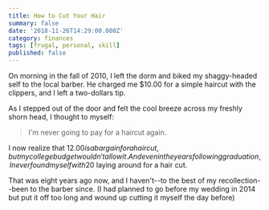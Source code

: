 ```yaml
---
title: How to Cut Your Hair
summary: false
date: '2018-11-26T14:29:00.000Z'
category: finances
tags: [frugal, personal, skill]
published: false
---
```


On morning in the fall of 2010, I left the dorm and biked my shaggy-headed self to the local barber. He charged me \$10.00 for a simple haircut with the clippers, and I left a two-dollars tip.

As I stepped out of the door and felt the cool breeze across my freshly shorn head, I thought to myself:

> I'm never going to pay for a haircut again.

I now realize that $12.00 is a bargain for a haircut, but my college budget wouldn't allow it. And even in the years following graduation, I never found myself with$20 laying around for a hair cut.

That was eight years ago now, and I haven't--to the best of my recollection--been to the barber since. (I had planned to go before my wedding in 2014 but put it off too long and wound up cutting it myself the day before)
